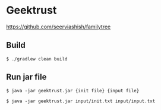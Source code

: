# Geektrust

https://github.com/seerviashish/familytree

## Build

```
$ ./gradlew clean build
```

## Run jar file

```
$ java -jar geektrust.jar {init file} {input file}
```

```
$ java -jar geektrust.jar input/init.txt input/input.txt
```

